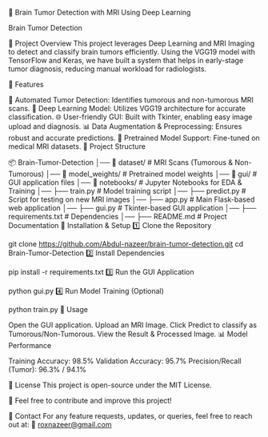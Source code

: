 🧠 Brain Tumor Detection with MRI Using Deep Learning

Brain Tumor Detection 

📌 Project Overview This project leverages Deep Learning and MRI Imaging to detect and classify brain tumors efficiently. Using the VGG19 model with TensorFlow and Keras, we have built a system that helps in early-stage tumor diagnosis, reducing manual workload for radiologists.

🚀 Features

🏥 Automated Tumor Detection: Identifies tumorous and non-tumorous MRI scans.
🎯 Deep Learning Model: Utilizes VGG19 architecture for accurate classification.
🌐 User-friendly GUI: Built with Tkinter, enabling easy image upload and diagnosis.
📊 Data Augmentation & Preprocessing: Ensures robust and accurate predictions.
💾 Pretrained Model Support: Fine-tuned on medical MRI datasets.
📂 Project Structure

📦 Brain-Tumor-Detection
│── 📂 dataset/                     # MRI Scans (Tumorous & Non-Tumorous)
│── 📂 model_weights/               # Pretrained model weights
│── 📂 gui/                         # GUI application files
│── 📂 notebooks/                   # Jupyter Notebooks for EDA & Training
│── ├── train.py                    # Model training script
│── ├── predict.py                  # Script for testing on new MRI images
│── ├── app.py                      # Main Flask-based web application
│── ├── gui.py                      # Tkinter-based GUI application
│── ├── requirements.txt             # Dependencies
│── ├── README.md                    # Project Documentation
🔧 Installation & Setup 1️⃣ Clone the Repository

git clone https://github.com/Abdul-nazeer/brain-tumor-detection.git
cd Brain-Tumor-Detection
2️⃣ Install Dependencies

pip install -r requirements.txt
3️⃣ Run the GUI Application

python gui.py
4️⃣ Run Model Training (Optional)

python train.py
🎯 Usage

Open the GUI application.
Upload an MRI Image.
Click Predict to classify as Tumorous/Non-Tumorous.
View the Result & Processed Image.
📊 Model Performance

Training Accuracy: 98.5%
Validation Accuracy: 95.7%
Precision/Recall (Tumor): 96.3% / 94.1%

📜 License This project is open-source under the MIT License.

📢 Feel free to contribute and improve this project!

📩 Contact For any feature requests, updates, or queries, feel free to reach out at:
📧 roxnazeer@gmail.com
